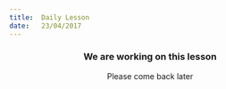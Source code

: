 ```yaml
---
title:  Daily Lesson
date:   23/04/2017
---
```


### <center>We are working on this lesson</center>
<center>Please come back later</center>